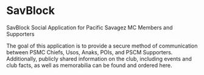 # SavBlock
SavBlock Social Application for Pacific Savagez MC Members and Supporters

The goal of this application is to provide a secure method of communication
between PSMC Chiefs, Usos, Anaks, POIs, and PSCM Supporters. Additionally, 
publicly shared information on the club, including events and club facts, 
as well as memorabilia can be found and ordered here.
